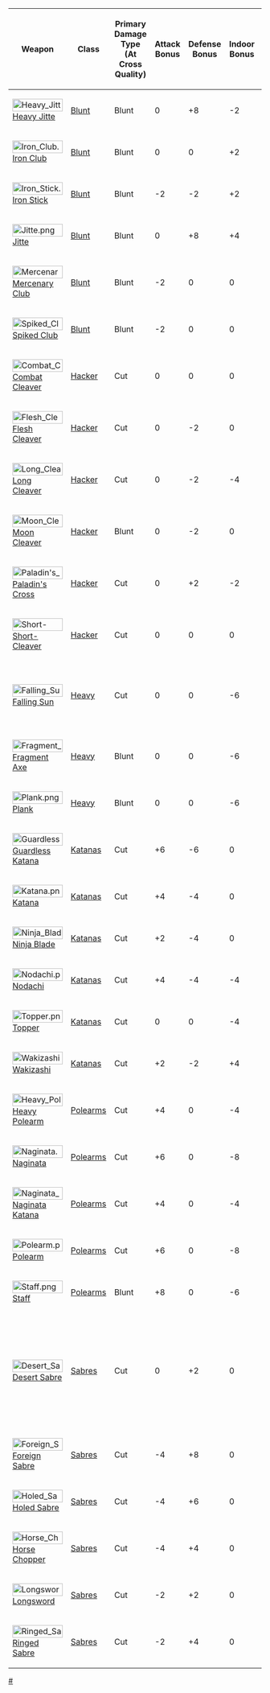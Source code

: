 <table>
<thead>
<tr class="header">
<th><p>Weapon</p></th>
<th><p>Class</p></th>
<th><p>Primary Damage Type (At Cross Quality)</p></th>
<th><p>Attack Bonus</p></th>
<th><p>Defense Bonus</p></th>
<th><p>Indoor Bonus</p></th>
<th style="font-size:85%"><p>Armour Penetration</p></th>
<th style="font-size:85%"><p>Damage vs <a href="Fauna"
title="wikilink">Animals</a></p></th>
<th style="font-size:85%"><p>Damage vs <a href="Human"
title="wikilink">Humans</a></p></th>
<th style="font-size:85%"><p>Damage vs <a href="Robots"
title="wikilink">Robots</a></p></th>
<th class="unsortable" style="font-size:85%"><p>Damage vs
Special</p></th>
</tr>
</thead>
<tbody>
<tr class="odd">
<td><p><img src="Heavy_Jitte.png" title="Heavy_Jitte.png" width="100"
height="25" alt="Heavy_Jitte.png" /><a href="Heavy_Jitte"
title="wikilink">Heavy Jitte</a></p></td>
<td><p><a href="Blunt" title="wikilink">Blunt</a></p></td>
<td><p>Blunt</p></td>
<td><p>0</p></td>
<td><p>+8</p></td>
<td><p>-2</p></td>
<td><p>+10%</p></td>
<td></td>
<td></td>
<td></td>
<td></td>
</tr>
<tr class="even">
<td><p><img src="Iron_Club.png" title="Iron_Club.png" width="100"
height="25" alt="Iron_Club.png" /><a href="Iron_Club"
title="wikilink">Iron Club</a></p></td>
<td><p><a href="Blunt" title="wikilink">Blunt</a></p></td>
<td><p>Blunt</p></td>
<td><p>0</p></td>
<td><p>0</p></td>
<td><p>+2</p></td>
<td></td>
<td><p>-10%</p></td>
<td></td>
<td></td>
<td></td>
</tr>
<tr class="odd">
<td><p><img src="Iron_Stick.png" title="Iron_Stick.png" width="100"
height="25" alt="Iron_Stick.png" /><a href="Iron_Stick"
title="wikilink">Iron Stick</a></p></td>
<td><p><a href="Blunt" title="wikilink">Blunt</a></p></td>
<td><p>Blunt</p></td>
<td><p>-2</p></td>
<td><p>-2</p></td>
<td><p>+2</p></td>
<td></td>
<td><p>-10%</p></td>
<td></td>
<td></td>
<td></td>
</tr>
<tr class="even">
<td><p><img src="Jitte.png" title="Jitte.png" width="100" height="25"
alt="Jitte.png" /><a href="Jitte" title="wikilink">Jitte</a></p></td>
<td><p><a href="Blunt" title="wikilink">Blunt</a></p></td>
<td><p>Blunt</p></td>
<td><p>0</p></td>
<td><p>+8</p></td>
<td><p>+4</p></td>
<td></td>
<td></td>
<td></td>
<td></td>
<td></td>
</tr>
<tr class="odd">
<td><p><img src="Mercenary_Club.png" title="Mercenary_Club.png"
width="100" height="25" alt="Mercenary_Club.png" /><a
href="Mercenary_Club" title="wikilink">Mercenary Club</a></p></td>
<td><p><a href="Blunt" title="wikilink">Blunt</a></p></td>
<td><p>Blunt</p></td>
<td><p>-2</p></td>
<td><p>0</p></td>
<td><p>0</p></td>
<td><p>+30%</p></td>
<td><p>-10%</p></td>
<td></td>
<td><p>+20%</p></td>
<td></td>
</tr>
<tr class="even">
<td><p><img src="Spiked_Club.png" title="Spiked_Club.png" width="100"
height="25" alt="Spiked_Club.png" /><a href="Spiked_Club"
title="wikilink">Spiked Club</a></p></td>
<td><p><a href="Blunt" title="wikilink">Blunt</a></p></td>
<td><p>Blunt</p></td>
<td><p>-2</p></td>
<td><p>0</p></td>
<td><p>0</p></td>
<td><p>+30%</p></td>
<td><p>-10%</p></td>
<td></td>
<td></td>
<td></td>
</tr>
<tr class="odd">
<td><p><img src="Combat_Cleaver.png" title="Combat_Cleaver.png"
width="100" height="25" alt="Combat_Cleaver.png" /><a
href="Combat_Cleaver" title="wikilink">Combat Cleaver</a></p></td>
<td><p><a href="Hacker" title="wikilink">Hacker</a></p></td>
<td><p>Cut</p></td>
<td><p>0</p></td>
<td><p>0</p></td>
<td><p>0</p></td>
<td><p>+30%</p></td>
<td><p>-10%</p></td>
<td></td>
<td><p>+25%</p></td>
<td></td>
</tr>
<tr class="even">
<td><p><img src="Flesh_Cleaver.png" title="Flesh_Cleaver.png"
width="100" height="25" alt="Flesh_Cleaver.png" /><a
href="Flesh_Cleaver" title="wikilink">Flesh Cleaver</a></p></td>
<td><p><a href="Hacker" title="wikilink">Hacker</a></p></td>
<td><p>Cut</p></td>
<td><p>0</p></td>
<td><p>-2</p></td>
<td><p>0</p></td>
<td><p>+30%</p></td>
<td><p>-10%</p></td>
<td><p>+20%</p></td>
<td><p>+15%</p></td>
<td></td>
</tr>
<tr class="odd">
<td><p><img src="Long_Cleaver.png" title="Long_Cleaver.png" width="100"
height="25" alt="Long_Cleaver.png" /><a href="Long_Cleaver"
title="wikilink">Long Cleaver</a></p></td>
<td><p><a href="Hacker" title="wikilink">Hacker</a></p></td>
<td><p>Cut</p></td>
<td><p>0</p></td>
<td><p>-2</p></td>
<td><p>-4</p></td>
<td><p>+30%</p></td>
<td><p>-10%</p></td>
<td></td>
<td><p>+20%</p></td>
<td></td>
</tr>
<tr class="even">
<td><p><img src="Moon_Cleaver.png" title="Moon_Cleaver.png" width="100"
height="25" alt="Moon_Cleaver.png" /><a href="Moon_Cleaver"
title="wikilink">Moon Cleaver</a></p></td>
<td><p><a href="Hacker" title="wikilink">Hacker</a></p></td>
<td><p>Blunt</p></td>
<td><p>0</p></td>
<td><p>-2</p></td>
<td><p>0</p></td>
<td><p>+30%</p></td>
<td><p>-10%</p></td>
<td></td>
<td><p>+20%</p></td>
<td></td>
</tr>
<tr class="odd">
<td><p><img src="Paladin&#39;s_Cross.png"
title="Paladin&#39;s_Cross.png" width="100" height="25"
alt="Paladin&#39;s_Cross.png" /><a href="Paladin&#39;s_Cross"
title="wikilink">Paladin's Cross</a></p></td>
<td><p><a href="Hacker" title="wikilink">Hacker</a></p></td>
<td><p>Cut</p></td>
<td><p>0</p></td>
<td><p>+2</p></td>
<td><p>-2</p></td>
<td><p>+30%</p></td>
<td><p>-10%</p></td>
<td><p>-10%</p></td>
<td><p>+50%</p></td>
<td></td>
</tr>
<tr class="even">
<td><p><img src="Short-Cleaver.png" title="Short-Cleaver.png"
width="100" height="25" alt="Short-Cleaver.png" /><a
href="Short-Cleaver" title="wikilink">Short-Cleaver</a></p></td>
<td><p><a href="Hacker" title="wikilink">Hacker</a></p></td>
<td><p>Cut</p></td>
<td><p>0</p></td>
<td><p>0</p></td>
<td><p>0</p></td>
<td><p>+10%</p></td>
<td><p>-10%</p></td>
<td></td>
<td><p>+20%</p></td>
<td></td>
</tr>
<tr class="odd">
<td><p><img src="Falling_Sun.png" title="Falling_Sun.png" width="100"
height="25" alt="Falling_Sun.png" /><a href="Falling_Sun"
title="wikilink">Falling Sun</a></p></td>
<td><p><a href="Heavy_Weapons" title="wikilink">Heavy</a></p></td>
<td><p>Cut</p></td>
<td><p>0</p></td>
<td><p>0</p></td>
<td><p>-6</p></td>
<td></td>
<td></td>
<td></td>
<td></td>
<td><p>+50% <a href="Beak_Thing" title="wikilink">Beak Thing</a>, <a
href="Gorillo" title="wikilink">Gorillo</a>, <a href="Leviathan"
title="wikilink">Leviathan</a></p></td>
</tr>
<tr class="even">
<td><p><img src="Fragment_Axe.png" title="Fragment_Axe.png" width="100"
height="25" alt="Fragment_Axe.png" /><a href="Fragment_Axe"
title="wikilink">Fragment Axe</a></p></td>
<td><p><a href="Heavy_Weapons" title="wikilink">Heavy</a></p></td>
<td><p>Blunt</p></td>
<td><p>0</p></td>
<td><p>0</p></td>
<td><p>-6</p></td>
<td></td>
<td></td>
<td></td>
<td></td>
<td></td>
</tr>
<tr class="odd">
<td><p><img src="Plank.png" title="Plank.png" width="100" height="25"
alt="Plank.png" /><a href="Plank" title="wikilink">Plank</a></p></td>
<td><p><a href="Heavy_Weapons" title="wikilink">Heavy</a></p></td>
<td><p>Blunt</p></td>
<td><p>0</p></td>
<td><p>0</p></td>
<td><p>-6</p></td>
<td></td>
<td></td>
<td></td>
<td></td>
<td></td>
</tr>
<tr class="even">
<td><p><img src="Guardless_Katana.png" title="Guardless_Katana.png"
width="100" height="25" alt="Guardless_Katana.png" /><a
href="Guardless_Katana" title="wikilink">Guardless Katana</a></p></td>
<td><p><a href="Katanas" title="wikilink">Katanas</a></p></td>
<td><p>Cut</p></td>
<td><p>+6</p></td>
<td><p>-6</p></td>
<td><p>0</p></td>
<td><p>-30%</p></td>
<td></td>
<td><p>+10%</p></td>
<td><p>-40%</p></td>
<td></td>
</tr>
<tr class="odd">
<td><p><img src="Katana.png" title="Katana.png" width="100" height="25"
alt="Katana.png" /><a href="Katana" title="wikilink">Katana</a></p></td>
<td><p><a href="Katanas" title="wikilink">Katanas</a></p></td>
<td><p>Cut</p></td>
<td><p>+4</p></td>
<td><p>-4</p></td>
<td><p>0</p></td>
<td><p>-30%</p></td>
<td></td>
<td><p>+10%</p></td>
<td><p>-40%</p></td>
<td></td>
</tr>
<tr class="even">
<td><p><img src="Ninja_Blade.png" title="Ninja_Blade.png" width="100"
height="25" alt="Ninja_Blade.png" /><a href="Ninja_Blade"
title="wikilink">Ninja Blade</a></p></td>
<td><p><a href="Katanas" title="wikilink">Katanas</a></p></td>
<td><p>Cut</p></td>
<td><p>+2</p></td>
<td><p>-4</p></td>
<td><p>0</p></td>
<td><p>-20%</p></td>
<td></td>
<td><p>+10%</p></td>
<td><p>-40%</p></td>
<td></td>
</tr>
<tr class="odd">
<td><p><img src="Nodachi.png" title="Nodachi.png" width="100"
height="25" alt="Nodachi.png" /><a href="Nodachi"
title="wikilink">Nodachi</a></p></td>
<td><p><a href="Katanas" title="wikilink">Katanas</a></p></td>
<td><p>Cut</p></td>
<td><p>+4</p></td>
<td><p>-4</p></td>
<td><p>-4</p></td>
<td><p>-20%</p></td>
<td></td>
<td><p>+10%</p></td>
<td><p>-40%</p></td>
<td></td>
</tr>
<tr class="even">
<td><p><img src="Topper.png" title="Topper.png" width="100" height="25"
alt="Topper.png" /><a href="Topper" title="wikilink">Topper</a></p></td>
<td><p><a href="Katanas" title="wikilink">Katanas</a></p></td>
<td><p>Cut</p></td>
<td><p>0</p></td>
<td><p>0</p></td>
<td><p>-4</p></td>
<td><p>-15%</p></td>
<td></td>
<td></td>
<td></td>
<td></td>
</tr>
<tr class="odd">
<td><p><img src="Wakizashi.png" title="Wakizashi.png" width="100"
height="25" alt="Wakizashi.png" /><a href="Wakizashi"
title="wikilink">Wakizashi</a></p></td>
<td><p><a href="Katanas" title="wikilink">Katanas</a></p></td>
<td><p>Cut</p></td>
<td><p>+2</p></td>
<td><p>-2</p></td>
<td><p>+4</p></td>
<td><p>-30%</p></td>
<td></td>
<td><p>+10%</p></td>
<td><p>-40%</p></td>
<td></td>
</tr>
<tr class="even">
<td><p><img src="Heavy_Polearm.png" title="Heavy_Polearm.png"
width="100" height="25" alt="Heavy_Polearm.png" /><a
href="Heavy_Polearm" title="wikilink">Heavy Polearm</a></p></td>
<td><p><a href="Polearms" title="wikilink">Polearms</a></p></td>
<td><p>Cut</p></td>
<td><p>+4</p></td>
<td><p>0</p></td>
<td><p>-4</p></td>
<td><p>+30%</p></td>
<td><p>+25%</p></td>
<td></td>
<td></td>
<td></td>
</tr>
<tr class="odd">
<td><p><img src="Naginata.png" title="Naginata.png" width="100"
height="25" alt="Naginata.png" /><a href="Naginata"
title="wikilink">Naginata</a></p></td>
<td><p><a href="Polearms" title="wikilink">Polearms</a></p></td>
<td><p>Cut</p></td>
<td><p>+6</p></td>
<td><p>0</p></td>
<td><p>-8</p></td>
<td></td>
<td><p>+50%</p></td>
<td></td>
<td></td>
<td></td>
</tr>
<tr class="even">
<td><p><img src="Naginata_Katana.png" title="Naginata_Katana.png"
width="100" height="25" alt="Naginata_Katana.png" /><a
href="Naginata_Katana" title="wikilink">Naginata Katana</a></p></td>
<td><p><a href="Polearms" title="wikilink">Polearms</a></p></td>
<td><p>Cut</p></td>
<td><p>+4</p></td>
<td><p>0</p></td>
<td><p>-4</p></td>
<td><p>-15%</p></td>
<td><p>+25%</p></td>
<td><p>+25%</p></td>
<td><p>-20%</p></td>
<td></td>
</tr>
<tr class="odd">
<td><p><img src="Polearm.png" title="Polearm.png" width="100"
height="25" alt="Polearm.png" /><a href="Polearm"
title="wikilink">Polearm</a></p></td>
<td><p><a href="Polearms" title="wikilink">Polearms</a></p></td>
<td><p>Cut</p></td>
<td><p>+6</p></td>
<td><p>0</p></td>
<td><p>-8</p></td>
<td><p>+30%</p></td>
<td><p>+50%</p></td>
<td></td>
<td></td>
<td></td>
</tr>
<tr class="even">
<td><p><img src="Staff.png" title="Staff.png" width="100" height="25"
alt="Staff.png" /><a href="Staff" title="wikilink">Staff</a></p></td>
<td><p><a href="Polearms" title="wikilink">Polearms</a></p></td>
<td><p>Blunt</p></td>
<td><p>+8</p></td>
<td><p>0</p></td>
<td><p>-6</p></td>
<td></td>
<td></td>
<td></td>
<td></td>
<td></td>
</tr>
<tr class="odd">
<td><p><img src="Desert_Sabre.png" title="Desert_Sabre.png" width="100"
height="25" alt="Desert_Sabre.png" /><a href="Desert_Sabre"
title="wikilink">Desert Sabre</a></p></td>
<td><p><a href="Sabres" title="wikilink">Sabres</a></p></td>
<td><p>Cut</p></td>
<td><p>0</p></td>
<td><p>+2</p></td>
<td><p>0</p></td>
<td></td>
<td></td>
<td></td>
<td></td>
<td><div>
<p>100% vs <a href="Skin_Spider" title="wikilink">Spiders</a>, <a
href="Skimmer" title="wikilink">Skimmer</a></p>
</div>
<div>
<p>+50% vs <a href="Blood_Spider" title="wikilink">Small Spiders</a></p>
</div>
<div>
<p>+25% vs <a href="Bonedog" title="wikilink">Bonedog</a></p>
</div></td>
</tr>
<tr class="even">
<td><p><img src="Foreign_Sabre.png" title="Foreign_Sabre.png"
width="100" height="25" alt="Foreign_Sabre.png" /><a
href="Foreign_Sabre" title="wikilink">Foreign Sabre</a></p></td>
<td><p><a href="Sabres" title="wikilink">Sabres</a></p></td>
<td><p>Cut</p></td>
<td><p>-4</p></td>
<td><p>+8</p></td>
<td><p>0</p></td>
<td></td>
<td></td>
<td></td>
<td></td>
<td></td>
</tr>
<tr class="odd">
<td><p><img src="Holed_Sabre.png" title="Holed_Sabre.png" width="100"
height="25" alt="Holed_Sabre.png" /><a href="Holed_Sabre"
title="wikilink">Holed Sabre</a></p></td>
<td><p><a href="Sabres" title="wikilink">Sabres</a></p></td>
<td><p>Cut</p></td>
<td><p>-4</p></td>
<td><p>+6</p></td>
<td><p>0</p></td>
<td></td>
<td></td>
<td></td>
<td></td>
<td></td>
</tr>
<tr class="even">
<td><p><img src="Horse_Chopper.png" title="Horse_Chopper.png"
width="100" height="25" alt="Horse_Chopper.png" /><a
href="Horse_Chopper" title="wikilink">Horse Chopper</a></p></td>
<td><p><a href="Sabres" title="wikilink">Sabres</a></p></td>
<td><p>Cut</p></td>
<td><p>-4</p></td>
<td><p>+4</p></td>
<td><p>0</p></td>
<td></td>
<td></td>
<td></td>
<td></td>
<td></td>
</tr>
<tr class="odd">
<td><p><img src="Longsword.png" title="Longsword.png" width="100"
height="25" alt="Longsword.png" /><a href="Longsword"
title="wikilink">Longsword</a></p></td>
<td><p><a href="Sabres" title="wikilink">Sabres</a></p></td>
<td><p>Cut</p></td>
<td><p>-2</p></td>
<td><p>+2</p></td>
<td><p>0</p></td>
<td><p>-15%</p></td>
<td><p>-10%</p></td>
<td></td>
<td><p>-10%</p></td>
<td></td>
</tr>
<tr class="even">
<td><p><img src="Ringed_Sabre.png" title="Ringed_Sabre.png" width="100"
height="25" alt="Ringed_Sabre.png" /><a href="Ringed_Sabre"
title="wikilink">Ringed Sabre</a></p></td>
<td><p><a href="Sabres" title="wikilink">Sabres</a></p></td>
<td><p>Cut</p></td>
<td><p>-2</p></td>
<td><p>+4</p></td>
<td><p>0</p></td>
<td></td>
<td></td>
<td></td>
<td></td>
<td></td>
</tr>
</tbody>
</table>

[\#](Category:Weapons "wikilink")